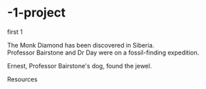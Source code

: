 # -1-project
first 1
<!DOCTYPE html>
<html>
<head>
 <title>The Monk Diamond</title>
</head>
<body>
 <p>The Monk Diamond has been discovered in Siberia.<br/>
    Professor Bairstone and Dr Day were on a fossil-finding expedition.</p>
 <p>Ernest, Professor Bairstone's dog, found the jewel.</p>
</body>
</html>


Resources
